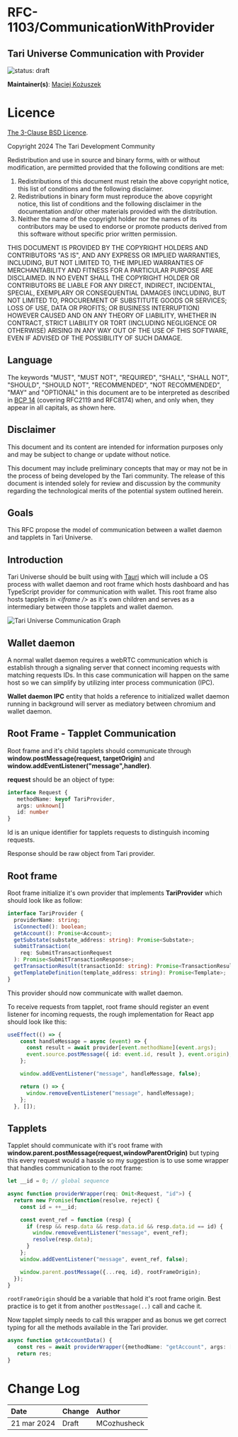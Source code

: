 # RFC-1103/CommunicationWithProvider

## Tari Universe Communication with Provider

![status: draft](theme/images/status-draft.svg)

**Maintainer(s)**: [Maciej Kożuszek](https://github.com/MCozhusheck)

# Licence

[ The 3-Clause BSD Licence](https://opensource.org/licenses/BSD-3-Clause).

Copyright 2024 The Tari Development Community

Redistribution and use in source and binary forms, with or without modification, are permitted provided that the
following conditions are met:

1. Redistributions of this document must retain the above copyright notice, this list of conditions and the following
   disclaimer.
2. Redistributions in binary form must reproduce the above copyright notice, this list of conditions and the following
   disclaimer in the documentation and/or other materials provided with the distribution.
3. Neither the name of the copyright holder nor the names of its contributors may be used to endorse or promote products
   derived from this software without specific prior written permission.

THIS DOCUMENT IS PROVIDED BY THE COPYRIGHT HOLDERS AND CONTRIBUTORS "AS IS", AND ANY EXPRESS OR IMPLIED WARRANTIES,
INCLUDING, BUT NOT LIMITED TO, THE IMPLIED WARRANTIES OF MERCHANTABILITY AND FITNESS FOR A PARTICULAR PURPOSE ARE
DISCLAIMED. IN NO EVENT SHALL THE COPYRIGHT HOLDER OR CONTRIBUTORS BE LIABLE FOR ANY DIRECT, INDIRECT, INCIDENTAL,
SPECIAL, EXEMPLARY OR CONSEQUENTIAL DAMAGES (INCLUDING, BUT NOT LIMITED TO, PROCUREMENT OF SUBSTITUTE GOODS OR
SERVICES; LOSS OF USE, DATA OR PROFITS; OR BUSINESS INTERRUPTION) HOWEVER CAUSED AND ON ANY THEORY OF LIABILITY,
WHETHER IN CONTRACT, STRICT LIABILITY OR TORT (INCLUDING NEGLIGENCE OR OTHERWISE) ARISING IN ANY WAY OUT OF THE USE OF
THIS SOFTWARE, EVEN IF ADVISED OF THE POSSIBILITY OF SUCH DAMAGE.

## Language

The keywords "MUST", "MUST NOT", "REQUIRED", "SHALL", "SHALL NOT", "SHOULD", "SHOULD NOT", "RECOMMENDED",
"NOT RECOMMENDED", "MAY" and "OPTIONAL" in this document are to be interpreted as described in
[BCP 14](https://tools.ietf.org/html/bcp14) (covering RFC2119 and RFC8174) when, and only when, they appear in all capitals, as
shown here.

## Disclaimer

This document and its content are intended for information purposes only and may be subject to change or update
without notice.

This document may include preliminary concepts that may or may not be in the process of being developed by the Tari
community. The release of this document is intended solely for review and discussion by the community regarding the
technological merits of the potential system outlined herein.

## Goals

This RFC propose the model of communication between a wallet daemon and tapplets in Tari Universe.

## Introduction

Tari Universe should be built using with [Tauri](https://tauri.app/) which will include a OS process with wallet daemon and root frame which hosts dashboard and has TypeScript provider for communication with wallet. This root frame also hosts tapplets in _\<iframe /\>_ as it's own children and serves as a intermediary between those tapplets and wallet daemon.

![Tari Universe Communication Graph](assets/Tari_Universe_communication_with_provider.svg)

## Wallet daemon

A normal wallet daemon requires a webRTC communication which is establish through a signaling server that connect incoming requests with matching requests IDs. In this case communication will happen on the same host so we can simplify by utilizing inter process communication (IPC).

**Wallet daemon IPC** entity that holds a reference to initialized wallet daemon running in background will server as mediatory between chromium and wallet daemon.

## Root Frame - Tapplet Communication

Root frame and it's child tapplets should communicate through **window.postMessage(request, targetOrigin)** and **window.addEventListener("message",handler)**.

**request** should be an object of type:

```Typescript
interface Request {
   methodName: keyof TariProvider,
   args: unknown[]
   id: number
}
```

Id is an unique identifier for tapplets requests to distinguish incoming requests.

Response should be raw object from Tari provider.

## Root frame

Root frame initialize it's own provider that implements **TariProvider** which should look like as follow:

```Typescript
interface TariProvider {
  providerName: string;
  isConnected(): boolean;
  getAccount(): Promise<Account>;
  getSubstate(substate_address: string): Promise<Substate>;
  submitTransaction(
    req: SubmitTransactionRequest
  ): Promise<SubmitTransactionResponse>;
  getTransactionResult(transactionId: string): Promise<TransactionResult>;
  getTemplateDefinition(template_address: string): Promise<Template>;
}
```

This provider should now communicate with wallet daemon.

To receive requests from tapplet, root frame should register an event listener for incoming requests, the rough implementation for React app should look like this:

```Typescript
useEffect(() => {
    const handleMessage = async (event) => {
      const result = await provider[event.methodName](event.args);
      event.source.postMessage({ id: event.id, result }, event.origin);
    };

    window.addEventListener("message", handleMessage, false);

    return () => {
      window.removeEventListener("message", handleMessage);
    };
  }, []);
```

## Tapplets

Tapplet should communicate with it's root frame with **window.parent.postMessage(request,windowParentOrigin)** but typing this every request would a hassle so my suggestion is to use some wrapper that handles communication to the root frame:

```Typescript
let __id = 0; // global sequence

async function providerWrapper(req: Omit<Request, "id">) {
  return new Promise(function(resolve, reject) {
    const id = ++__id;

    const event_ref = function (resp) {
      if (resp && resp.data && resp.data.id && resp.data.id == id) {
        window.removeEventListener("message", event_ref);
        resolve(resp.data);
      }
    };
    window.addEventListener("message", event_ref, false);

    window.parent.postMessage({...req, id}, rootFrameOrigin);
  });
}
```

`rootFrameOrigin` should be a variable that hold it's root frame origin. Best practice is to get it from another `postMessage(..)` call and cache it.

Now tapplet simply needs to call this wrapper and as bonus we get correct typing for all the methods available in the Tari provider.

```Typescript
async function getAccountData() {
   const res = await providerWrapper({methodName: "getAccount", args: []});
   return res;
}
```

# Change Log

| Date        | Change | Author      |
| :---------- | :----- | :---------- |
| 21 mar 2024 | Draft  | MCozhusheck |
